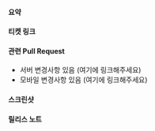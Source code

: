 <!-- Pull Request를 기여해 주셔서 감사합니다! 다음은 도움이 될 만한 몇 가지 팁입니다:

1. 첫 기여인 경우, 기여 체크리스트를 읽어주세요 https://developers.mattermost.com/contribute/getting-started/contribution-checklist/
2. "훌륭한 PR 제출하기"에 대한 블로그 포스트를 읽어보세요 https://developers.mattermost.com/blog/2019-01-24-submitting-great-prs
3. 저장소별 문서는 여기서 확인하세요 https://developers.mattermost.com/contribute
-->

#### 요약
<!--
이 Pull Request가 수행하는 작업에 대한 설명을 작성해주세요.
-->

#### 티켓 링크
<!--
해당되는 경우 다음 링크 중 하나 또는 둘 다 포함해주세요:

수정: https://github.com/mattermost/mattermost/issues/XXX
Jira: https://mattermost.atlassian.net/browse/MM-XXX
-->

#### 관련 Pull Request
<!--
티켓 해결과 관련된 모든 PR을 나열해주세요. 예를 들어, mattermost/mattermost에 PR을 제출한 경우 여기에 포함해주세요.
-->
- 서버 변경사항 있음 (여기에 링크해주세요)
- 모바일 변경사항 있음 (여기에 링크해주세요)

#### 스크린샷
<!--
PR에 UI 변경사항이 포함된 경우 스크린샷/GIF를 포함해주세요.

UI 변경사항을 쉽게 비교하기 위해 아래 템플릿과 같은 표를 사용할 수 있습니다.

|  이전  |  이후  |
|----|----|
| <이전 스크린샷 삽입> | <이후 스크린샷 삽입> |

-->

#### 릴리스 노트
<!--
다음 각 항목에 대한 릴리스 노트를 추가해주세요:

* 설정 변경사항 (추가, 삭제, 업데이트)
* API 추가 - 새로운 엔드포인트, 새로운 응답 필드 또는 새롭게 허용된 요청 파라미터
* 데이터베이스 변경사항 (모든 변경)
* 웹소켓 추가 또는 변경사항
* OKR.BEST 인스턴스 관리자에게 주목할 만한 모든 사항 (과다 소통이 나을 수 있음)
* 새로운 기능과 개선사항 (UI 변경, CLI 변경 등 포함)
* 버그 수정 및 이전 알려진 문제 수정
* 사용 중단 경고, 주요 변경사항 또는 호환성 관련 참고사항

릴리스 노트가 필요하지 않은 경우 NONE을 작성하세요. 과거 시제를 사용하세요. 줄바꿈은 제거됩니다.

예시:

